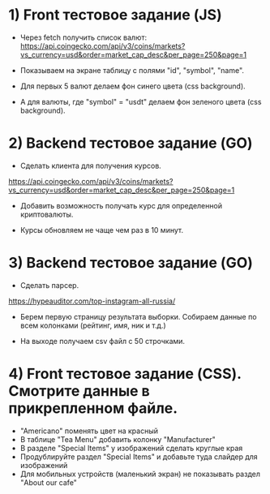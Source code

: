 # 1) Front тестовое задание (JS)

- Через fetch получить список валют:
https://api.coingecko.com/api/v3/coins/markets?vs_currency=usd&order=market_cap_desc&per_page=250&page=1

- Показываем на экране таблицу с полями "id", "symbol", "name".

- Для первых 5 валют делаем фон синего цвета (css background).

- А для валюты, где "symbol" = "usdt" делаем фон зеленого цвета (css background).

# 2) Backend тестовое задание (GO)

- Сделать клиента для получения курсов.

https://api.coingecko.com/api/v3/coins/markets?vs_currency=usd&order=market_cap_desc&per_page=250&page=1

- Добавить возможность получать курс для определенной криптовалюты.

- Курсы обновляем не чаще чем раз в 10 минут.

# 3) Backend тестовое задание (GO)

- Сделать парсер.

https://hypeauditor.com/top-instagram-all-russia/

- Берем первую страницу результата выборки.
Собираем данные по всем колонками (рейтинг, имя, ник и т.д.)

- На выходе получаем csv файл с 50 строчками.

# 4) Front тестовое задание (CSS). Смотрите данные в прикрепленном файле.

- "Americano" поменять цвет на красный
- В таблице "Tea Menu" добавить колонку "Manufacturer"
- В разделе "Special Items" у изображений сделать круглые края
- Продублируйте раздел "Special Items" и добавьте туда слайдер для изображений
- Для мобильных устройств (маленький экран) не показывать раздел "About our cafe"




